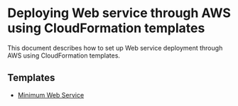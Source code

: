 # Deploying Web service through AWS using CloudFormation templates

This document describes how to set up Web service deployment through AWS using CloudFormation templates.

## Templates
 - [Minimum Web Service](./minimum-web-service/README.md)